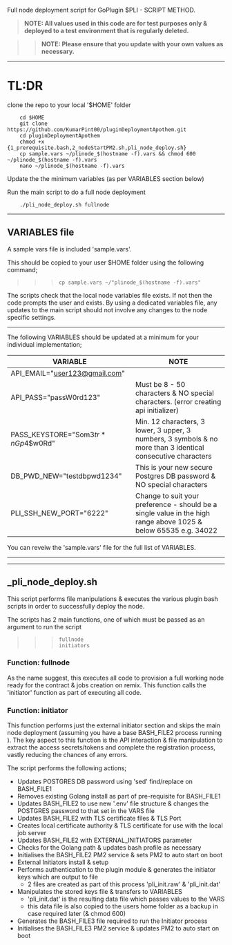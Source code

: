 Full node deployment script for GoPlugin $PLI - SCRIPT METHOD.

> **NOTE: All values used in this code are for test purposes only & deployed to a test environment that is regularly deleted.**

>> **NOTE: Please ensure that you update with your own values as necessary.**

---

# TL:DR

clone the repo to your local '$HOME' folder

        cd $HOME
        git clone https://github.com/KumarPint00/pluginDeploymentApothem.git
        cd pluginDeploymentApothem
        chmod +x {1_prerequisite.bash,2_nodeStartPM2.sh,pli_node_deploy.sh}
        cp sample.vars ~/plinode_$(hostname -f).vars && chmod 600 ~/plinode_$(hostname -f).vars
        nano ~/plinode_$(hostname -f).vars

Update the the minimum variables (as per VARIABLES section below) 

Run the main script to do a full node deployment

        ./pli_node_deploy.sh fullnode




---
## VARIABLES file

A sample vars file is included 'sample.vars'.

This should be copied to your user $HOME folder using the following command;

>>>     cp sample.vars ~/"plinode_$(hostname -f).vars"

The scripts check that the local node variables file exists. If not then the code prompts the user and exists.
By using a dedicated variables file, any updates to the main script should not involve any changes to the node specific settings.

---

The following VARIABLES should be updated at a minimum for your individual implementation;

| VARIABLE |  NOTE |
|----------|-------|
|API_EMAIL="user123@gmail.com"||
|API_PASS="passW0rd123"|Must be 8 - 50 characters & NO special characters. (error creating api initializer)|
|PASS_KEYSTORE="Som3$tr*nGp4$$w0Rd"| Min. 12 characters, 3 lower, 3 upper, 3 numbers, 3 symbols & no more than 3 identical consecutive characters|
|DB_PWD_NEW="testdbpwd1234"|This is your new secure Postgres DB password & NO special characters|
|PLI_SSH_NEW_PORT="6222"| Change to suit your preference - should be a single value in the high range above 1025 & below 65535 e.g. 34022|

You can reveiw the 'sample.vars' file for the full list of VARIABLES.




---
---


## _pli_node_deploy.sh

This script performs file manipulations & executes the various plugin bash scripts in order 
to successfully deploy the node. 

The scripts has 2 main functions, one of which must be passed as an argument to run the script

>>>     fullnode
>>>     initiators

### Function: fullnode
As the name suggest, this executes all code to provision a full working node ready for the contract & jobs creation on remix.
This function calls the 'initiator' function as part of executing all code.


### Function: initiator
This function performs just the external initiator section and skips the main node deployment (assuming you have a base BASH_FILE2 process running ). 
The key aspect to this function is the API interaction & file manipulation to extract the access secrets/tokens and complete the registration process, vastly reducing the chances of any errors.



The script performs the following actions;

- Updates POSTGRES DB password using 'sed' find/replace on BASH_FILE1
- Removes existing Golang install as part of pre-requisite for BASH_FILE1
- Updates BASH_FILE2 to use new '.env' file structure & changes the POSTGRES password to that set in the VARS file
- Updates BASH_FILE2 with TLS certificate files & TLS Port
- Creates local certificate authority & TLS certificate for use with the local job server
- Updates BASH_FILE2 with EXTERNAL_INITIATORS parameter
- Checks for the Golang path & updates bash profile as necessary
- Initialises the BASH_FILE2 PM2 service & sets PM2 to auto start on boot
- External Initiators install & setup
- Performs authentication to the plugin module & generates the initiator keys which are output to file 
    - 2 files are created as part of this process 'pli_init.raw' & 'pli_init.dat' 
- Manipulates the stored keys file & transfers to VARIABLES
    - 'pli_init.dat' is the resulting data file which passes values to the VARS
    - this data file is also copied to the users home folder as a backup in case required later (& chmod 600)
- Generates the BASH_FILE3 file required to run the Initiator process
- Initialises the BASH_FILE3 PM2 service & updates PM2 to auto start on boot
